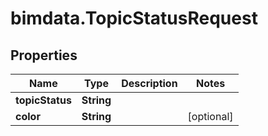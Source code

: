 # bimdata.TopicStatusRequest

## Properties

Name | Type | Description | Notes
------------ | ------------- | ------------- | -------------
**topicStatus** | **String** |  | 
**color** | **String** |  | [optional] 


